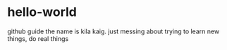 # hello-world
github guide 
the name is kila kaig. just messing about trying to learn new things, do real things
